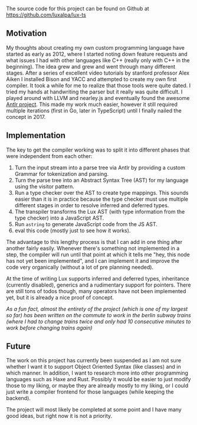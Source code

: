 The source code for this project can be found on Github at  
https://github.com/luxalpa/lux-ts

## Motivation

My thoughts about creating my own custom programming language have started as early as 2012, where I started noting down feature requests and what issues I had with other languages like C++ (really only with C++ in the beginning). The idea grew and grew and went through many different stages. After a series of excellent video tutorials by stanford professor Alex Aiken I installed Bison and YACC and attempted to create my own first compiler. It took a while for me to realize that those tools were quite dated. I tried my hands at handwriting the parser but it really was quite difficult. I played around with LLVM and nearley.js and eventually found the awesome [Antlr project](https://www.youtube.com/watch?v=q8p1voEiu8Q). This made my work much easier, however it still required multiple iterations (first in Go, later in TypeScript) until I finally nailed the concept in 2017.

## Implementation

The key to get the compiler working was to split it into different phases that were independent from each other: 
1. Turn the input stream into a parse tree via Antlr by providing a custom Grammar for tokenization and parsing.
2. Turn the parse tree into an Abstract Syntax Tree (AST) for my language using the visitor pattern.
3. Run a type checker over the AST to create type mappings. This sounds easier than it is in practice because the type checker must use multiple different stages in order to resolve inferred and deferred types.
4. The transpiler transforms the Lux AST (with type information from the type checker) into a JavaScript AST.
5. Run `astring` to generate JavaScript code from the JS AST.
6. eval this code (mostly just to see how it works). 

The advantage to this lengthy process is that I can add in one thing after another fairly easily. Whenever there's something not implemented in a step, the compiler will run until that point at which it tells me "hey, this node has not yet been implemented", and I can implement it and improve the code very organically (without a lot of pre planning needed).

At the time of writing Lux supports inferred and deferred types, inheritance (currently disabled), generics and a rudimentary support for pointers. There are still tons of todos though, many operators have not been implemented yet, but it is already a nice proof of concept.

*As a fun fact, almost the entirety of the project (which is one of my largest so far) has been written on the commute to work in the berlin subway trains (where I had to change trains twice and only had 10 consecutive minutes to work before changing trains again)*

## Future

The work on this project has currently been suspended as I am not sure whether I want it to support Object Oriented Syntax (like classes) and in which manner. In addition, I want to research more into other programming languages such as Haxe and Rust. Possibly it would be easier to just modify those to my liking, or maybe they are already mostly to my liking, or I could just write a compiler frontend for those languages (while keeping the backend).

The project will most likely be completed at some point and I have many good ideas, but right now it is not a priority. 
